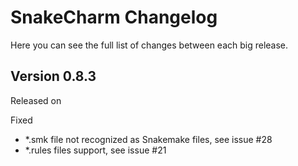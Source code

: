 SnakeCharm Changelog
====================

Here you can see the full list of changes between each big release.

Version 0.8.3
-------------

Released on <unreleased>

Fixed
- *.smk file not recognized as Snakemake files, see issue #28
- *.rules files support, see issue #21
